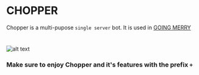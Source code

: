 # CHOPPER
Chopper is a multi-pupose ```single server``` bot. It is used in [GOING MERRY](https://discord.gg/B4dm77)
# 
![alt text](https://cdn.discordapp.com/avatars/704083699968376992/5508c5beeb5753a2ec15ee1aefea0daa.png?size=128)

### Make sure to enjoy Chopper and it's features with the prefix ```+```
